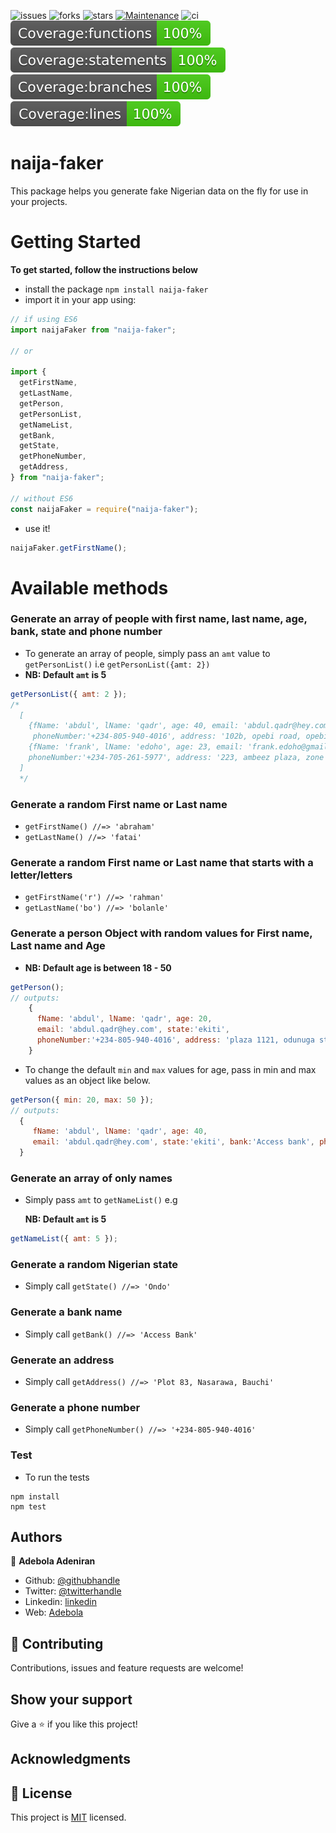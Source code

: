 ![issues](https://img.shields.io/github/issues/onedebos/naija-faker) ![forks](https://img.shields.io/github/forks/onedebos/naija-faker) ![stars](https://img.shields.io/github/stars/onedebos/naija-faker?&color=brightgreen) [![Maintenance](https://img.shields.io/badge/Maintained%3F-yes-green.svg)](https://GitHub.com/onedebos/naija-faker) ![ci](https://travis-ci.com/onedebos/naija-faker.svg?branch=master) ![test](/badges/badge-functions.svg) ![test](/badges/badge-statements.svg) ![test](/badges/badge-branches.svg) ![test](/badges/badge-lines.svg)

# naija-faker

This package helps you generate fake Nigerian data on the fly for use in your projects.

# Getting Started

**To get started, follow the instructions below**

- install the package `npm install naija-faker`
- import it in your app using:

```js
// if using ES6
import naijaFaker from "naija-faker";

// or

import {
  getFirstName,
  getLastName,
  getPerson,
  getPersonList,
  getNameList,
  getBank,
  getState,
  getPhoneNumber,
  getAddress,
} from "naija-faker";

// without ES6
const naijaFaker = require("naija-faker");
```

- use it!

```js
naijaFaker.getFirstName();
```

# Available methods

### Generate an array of people with first name, last name, age, bank, state and phone number

- To generate an array of people, simply pass an `amt` value to `getPersonList()` i.e `getPersonList({amt: 2})`
- **NB: Default `amt` is 5**

```js
getPersonList({ amt: 2 });
/*
  [
    {fName: 'abdul', lName: 'qadr', age: 40, email: 'abdul.qadr@hey.com', state:'ekiti',
     phoneNumber:'+234-805-940-4016', address: '102b, opebi road, opebi, abakaliki' },
    {fName: 'frank', lName: 'edoho', age: 23, email: 'frank.edoho@gmail.com', state:'delta', 
    phoneNumber:'+234-705-261-5977', address: '223, ambeez plaza, zone 5, onne' }
  ]
  */
```

### Generate a random First name or Last name

- `getFirstName() //=> 'abraham'`
- `getLastName() //=> 'fatai'`

### Generate a random First name or Last name that starts with a letter/letters

- `getFirstName('r') //=> 'rahman'`
- `getLastName('bo') //=> 'bolanle'`

### Generate a person Object with random values for First name, Last name and Age

- **NB: Default age is between 18 - 50**

```js
getPerson();
// outputs:
    {
      fName: 'abdul', lName: 'qadr', age: 20,
      email: 'abdul.qadr@hey.com', state:'ekiti',
      phoneNumber:'+234-805-940-4016', address: 'plaza 1121, odunuga street, igboho'
    }

```

- To change the default `min` and `max` values for age, pass in min and max values as an object like below.

```js
getPerson({ min: 20, max: 50 });
// outputs:
  {
     fName: 'abdul', lName: 'qadr', age: 40,
     email: 'abdul.qadr@hey.com', state:'ekiti', bank:'Access bank', phoneNumber:'+234-805-940-4016', address: '9329, stanton oval, kwara, kosofe'
  }

```

### Generate an array of only names

- Simply pass `amt` to `getNameList()` e.g

  **NB: Default `amt` is 5**

```js
getNameList({ amt: 5 });
```

### Generate a random Nigerian state

- Simply call `getState() //=> 'Ondo'`

### Generate a bank name

- Simply call `getBank() //=> 'Access Bank'`

### Generate an address

- Simply call `getAddress() //=> 'Plot 83, Nasarawa, Bauchi'`

### Generate a phone number

- Simply call `getPhoneNumber() //=> '+234-805-940-4016'`

### Test

- To run the tests

```
npm install
npm test
```

## Authors

👤 **Adebola Adeniran**

- Github: [@githubhandle](https://github.com/onedebos)
- Twitter: [@twitterhandle](https://twitter.com/debosthefirst)
- Linkedin: [linkedin](https://www.linkedin.com/in/adebola-niran/)
- Web: [Adebola](https://adebola.dev)

## 🤝 Contributing

Contributions, issues and feature requests are welcome!

## Show your support

Give a ⭐️ if you like this project!

## Acknowledgments

## 📝 License

This project is [MIT](lic.url) licensed.
